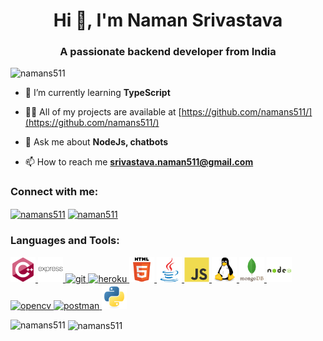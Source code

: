 <h1 align="center">Hi 👋, I'm Naman Srivastava</h1>
<h3 align="center">A passionate backend developer from India</h3>

<p align="left"> <img src="https://komarev.com/ghpvc/?username=namans511&label=Profile%20views&color=77bb41&style=flat" alt="namans511" /> </p>

<!-- - 🔭 I’m currently working on [Face Recognition System](https://github.com/namans511/Face-Recognition) -->

- 🌱 I’m currently learning **TypeScript**

- 👨‍💻 All of my projects are available at [https://github.com/namans511/](https://github.com/namans511/)

- 💬 Ask me about **NodeJs, chatbots**

- 📫 How to reach me **srivastava.naman511@gmail.com**

<h3 align="left">Connect with me:</h3>
<p align="left">
<a href="https://www.codechef.com/users/namans511" target="blank"><img align="center" src="https://cdn.jsdelivr.net/npm/simple-icons@3.1.0/icons/codechef.svg" alt="namans511" height="30" width="40" /></a>
<a href="https://codeforces.com/profile/naman511" target="blank"><img align="center" src="https://cdn.jsdelivr.net/npm/simple-icons@3.0.1/icons/codeforces.svg" alt="naman511" height="30" width="40" /></a>
</p>

<h3 align="left">Languages and Tools:</h3>
<p align="left"> <a href="https://www.w3schools.com/cpp/" target="_blank"> <img src="https://raw.githubusercontent.com/devicons/devicon/master/icons/cplusplus/cplusplus-original.svg" alt="cplusplus" width="40" height="40"/> </a> <a href="https://expressjs.com" target="_blank"> <img src="https://raw.githubusercontent.com/devicons/devicon/master/icons/express/express-original-wordmark.svg" alt="express" width="40" height="40"/> </a> <a href="https://git-scm.com/" target="_blank"> <img src="https://www.vectorlogo.zone/logos/git-scm/git-scm-icon.svg" alt="git" width="40" height="40"/> </a> <a href="https://heroku.com" target="_blank"> <img src="https://www.vectorlogo.zone/logos/heroku/heroku-icon.svg" alt="heroku" width="40" height="40"/> </a> <a href="https://www.w3.org/html/" target="_blank"> <img src="https://raw.githubusercontent.com/devicons/devicon/master/icons/html5/html5-original-wordmark.svg" alt="html5" width="40" height="40"/> </a> <a href="https://www.java.com" target="_blank"> <img src="https://raw.githubusercontent.com/devicons/devicon/master/icons/java/java-original.svg" alt="java" width="40" height="40"/> </a> <a href="https://developer.mozilla.org/en-US/docs/Web/JavaScript" target="_blank"> <img src="https://raw.githubusercontent.com/devicons/devicon/master/icons/javascript/javascript-original.svg" alt="javascript" width="40" height="40"/> </a> <a href="https://www.linux.org/" target="_blank"> <img src="https://raw.githubusercontent.com/devicons/devicon/master/icons/linux/linux-original.svg" alt="linux" width="40" height="40"/> </a> <a href="https://www.mongodb.com/" target="_blank"> <img src="https://raw.githubusercontent.com/devicons/devicon/master/icons/mongodb/mongodb-original-wordmark.svg" alt="mongodb" width="40" height="40"/> </a> <a href="https://nodejs.org" target="_blank"> <img src="https://raw.githubusercontent.com/devicons/devicon/master/icons/nodejs/nodejs-original-wordmark.svg" alt="nodejs" width="40" height="40"/> </a> <a href="https://opencv.org/" target="_blank"> <img src="https://www.vectorlogo.zone/logos/opencv/opencv-icon.svg" alt="opencv" width="40" height="40"/> </a> <a href="https://postman.com" target="_blank"> <img src="https://www.vectorlogo.zone/logos/getpostman/getpostman-icon.svg" alt="postman" width="40" height="40"/> </a> <a href="https://www.python.org" target="_blank"> <img src="https://raw.githubusercontent.com/devicons/devicon/master/icons/python/python-original.svg" alt="python" width="40" height="40"/> </a> </p>

<p><img align="left" src="https://github-readme-stats.vercel.app/api/top-langs?username=namans511&show_icons=true&locale=en&layout=compact" alt="namans511" /></p>

<p>&nbsp;<img align="center" src="https://github-readme-stats.vercel.app/api?username=namans511&show_icons=true&locale=en" alt="namans511" /></p>
